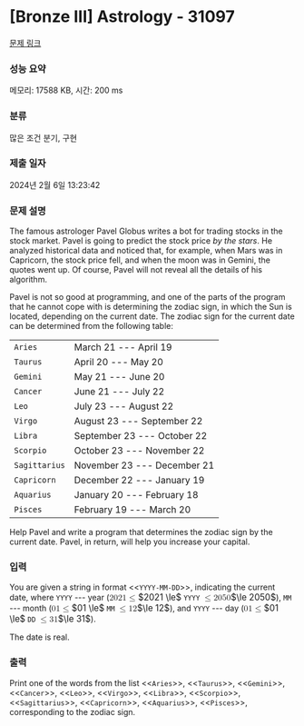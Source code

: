 # [Bronze III] Astrology - 31097 

[문제 링크](https://www.acmicpc.net/problem/31097) 

### 성능 요약

메모리: 17588 KB, 시간: 200 ms

### 분류

많은 조건 분기, 구현

### 제출 일자

2024년 2월 6일 13:23:42

### 문제 설명

<p>The famous astrologer Pavel Globus writes a bot for trading stocks in the stock market. Pavel is going to predict the stock price <em>by the stars</em>. He analyzed historical data and noticed that, for example, when Mars was in Capricorn, the stock price fell, and when the moon was in Gemini, the quotes went up. Of course, Pavel will not reveal all the details of his algorithm.</p>

<p>Pavel is not so good at programming, and one of the parts of the program that he cannot cope with is determining the zodiac sign, in which the Sun is located, depending on the current date. The zodiac sign for the current date can be determined from the following table:</p>

<table class="table table-bordered table-center-50 td-center">
	<tbody>
		<tr>
			<td><code>Aries</code></td>
			<td>March 21 --- April 19</td>
		</tr>
		<tr>
			<td><code>Taurus</code></td>
			<td>April 20 --- May 20</td>
		</tr>
		<tr>
			<td><code>Gemini</code></td>
			<td>May 21 --- June 20</td>
		</tr>
		<tr>
			<td><code>Cancer</code></td>
			<td>June 21 --- July 22</td>
		</tr>
		<tr>
			<td><code>Leo</code></td>
			<td>July 23 --- August 22</td>
		</tr>
		<tr>
			<td><code>Virgo</code></td>
			<td>August 23 --- September 22</td>
		</tr>
		<tr>
			<td><code>Libra</code></td>
			<td>September 23 --- October 22</td>
		</tr>
		<tr>
			<td><code>Scorpio</code></td>
			<td>October 23 --- November 22</td>
		</tr>
		<tr>
			<td><code>Sagittarius</code></td>
			<td>November 23 --- December 21</td>
		</tr>
		<tr>
			<td><code>Capricorn</code></td>
			<td>December 22 --- January 19</td>
		</tr>
		<tr>
			<td><code>Aquarius</code></td>
			<td>January 20 --- February 18</td>
		</tr>
		<tr>
			<td><code>Pisces</code></td>
			<td>February 19 --- March 20</td>
		</tr>
	</tbody>
</table>

<p>Help Pavel and write a program that determines the zodiac sign by the current date. Pavel, in return, will help you increase your capital.</p>

### 입력 

 <p>You are given a string in format <<<code>YYYY-MM-DD</code>>>, indicating the current date, where <code>YYYY</code> --- year (<mjx-container class="MathJax" jax="CHTML" style="font-size: 109%; position: relative;"><mjx-math class="MJX-TEX" aria-hidden="true"><mjx-mn class="mjx-n"><mjx-c class="mjx-c32"></mjx-c><mjx-c class="mjx-c30"></mjx-c><mjx-c class="mjx-c32"></mjx-c><mjx-c class="mjx-c31"></mjx-c></mjx-mn><mjx-mo class="mjx-n" space="4"><mjx-c class="mjx-c2264"></mjx-c></mjx-mo></mjx-math><mjx-assistive-mml unselectable="on" display="inline"><math xmlns="http://www.w3.org/1998/Math/MathML"><mn>2021</mn><mo>≤</mo></math></mjx-assistive-mml><span aria-hidden="true" class="no-mathjax mjx-copytext">$2021 \le$</span></mjx-container> <code>YYYY</code> <mjx-container class="MathJax" jax="CHTML" style="font-size: 109%; position: relative;"><mjx-math class="MJX-TEX" aria-hidden="true"><mjx-mo class="mjx-n"><mjx-c class="mjx-c2264"></mjx-c></mjx-mo><mjx-mn class="mjx-n" space="4"><mjx-c class="mjx-c32"></mjx-c><mjx-c class="mjx-c30"></mjx-c><mjx-c class="mjx-c35"></mjx-c><mjx-c class="mjx-c30"></mjx-c></mjx-mn></mjx-math><mjx-assistive-mml unselectable="on" display="inline"><math xmlns="http://www.w3.org/1998/Math/MathML"><mo>≤</mo><mn>2050</mn></math></mjx-assistive-mml><span aria-hidden="true" class="no-mathjax mjx-copytext">$\le 2050$</span></mjx-container>), <code>MM</code> --- month (<mjx-container class="MathJax" jax="CHTML" style="font-size: 109%; position: relative;"><mjx-math class="MJX-TEX" aria-hidden="true"><mjx-mn class="mjx-n"><mjx-c class="mjx-c30"></mjx-c><mjx-c class="mjx-c31"></mjx-c></mjx-mn><mjx-mo class="mjx-n" space="4"><mjx-c class="mjx-c2264"></mjx-c></mjx-mo></mjx-math><mjx-assistive-mml unselectable="on" display="inline"><math xmlns="http://www.w3.org/1998/Math/MathML"><mn>01</mn><mo>≤</mo></math></mjx-assistive-mml><span aria-hidden="true" class="no-mathjax mjx-copytext">$01 \le$</span></mjx-container> <code>MM</code> <mjx-container class="MathJax" jax="CHTML" style="font-size: 109%; position: relative;"><mjx-math class="MJX-TEX" aria-hidden="true"><mjx-mo class="mjx-n"><mjx-c class="mjx-c2264"></mjx-c></mjx-mo><mjx-mn class="mjx-n" space="4"><mjx-c class="mjx-c31"></mjx-c><mjx-c class="mjx-c32"></mjx-c></mjx-mn></mjx-math><mjx-assistive-mml unselectable="on" display="inline"><math xmlns="http://www.w3.org/1998/Math/MathML"><mo>≤</mo><mn>12</mn></math></mjx-assistive-mml><span aria-hidden="true" class="no-mathjax mjx-copytext">$\le 12$</span></mjx-container>), and <code>YYYY</code> --- day (<mjx-container class="MathJax" jax="CHTML" style="font-size: 109%; position: relative;"><mjx-math class="MJX-TEX" aria-hidden="true"><mjx-mn class="mjx-n"><mjx-c class="mjx-c30"></mjx-c><mjx-c class="mjx-c31"></mjx-c></mjx-mn><mjx-mo class="mjx-n" space="4"><mjx-c class="mjx-c2264"></mjx-c></mjx-mo></mjx-math><mjx-assistive-mml unselectable="on" display="inline"><math xmlns="http://www.w3.org/1998/Math/MathML"><mn>01</mn><mo>≤</mo></math></mjx-assistive-mml><span aria-hidden="true" class="no-mathjax mjx-copytext">$01 \le$</span></mjx-container> <code>DD</code> <mjx-container class="MathJax" jax="CHTML" style="font-size: 109%; position: relative;"><mjx-math class="MJX-TEX" aria-hidden="true"><mjx-mo class="mjx-n"><mjx-c class="mjx-c2264"></mjx-c></mjx-mo><mjx-mn class="mjx-n" space="4"><mjx-c class="mjx-c33"></mjx-c><mjx-c class="mjx-c31"></mjx-c></mjx-mn></mjx-math><mjx-assistive-mml unselectable="on" display="inline"><math xmlns="http://www.w3.org/1998/Math/MathML"><mo>≤</mo><mn>31</mn></math></mjx-assistive-mml><span aria-hidden="true" class="no-mathjax mjx-copytext">$\le 31$</span></mjx-container>).</p>

<p>The date is real.</p>

### 출력 

 <p>Print one of the words from the list <<<code>Aries</code>>>, <<<code>Taurus</code>>>, <<<code>Gemini</code>>>, <<<code>Cancer</code>>>, <<<code>Leo</code>>>, <<<code>Virgo</code>>>, <<<code>Libra</code>>>, <<<code>Scorpio</code>>>, <<<code>Sagittarius</code>>>, <<<code>Capricorn</code>>>, <<<code>Aquarius</code>>>, <<<code>Pisces</code>>>, corresponding to the zodiac sign.</p>


